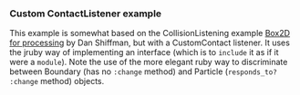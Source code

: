 ### Custom ContactListener example

This example is somewhat based on the CollisionListening example [Box2D for processing][] by Dan Shiffman, but with a CustomContact listener.  It uses the jruby way of implementing an interface (which is to `include` it as if it were a `module`). Note the use of the more elegant ruby way to discriminate between Boundary (has no `:change` method) and Particle (`responds_to? :change` method) objects.

[Box2D for processing]:https://github.com/shiffman/Box2D-for-Processing

